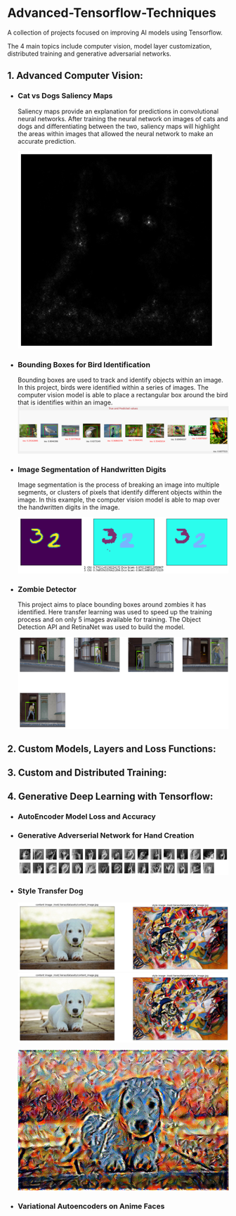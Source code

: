 # Advanced-Tensorflow-Techniques
A collection of projects focused on improving AI models using Tensorflow. 

The 4 main topics include computer vision, model layer customization, distributed training and generative adversarial networks. 

## 1. Advanced Computer Vision:

- ### Cat vs Dogs Saliency Maps

    Saliency maps provide an explanation for predictions in convolutional neural networks. After training the neural network on images of cats and dogs and differentiating between the two, saliency maps will highlight the areas within images that allowed the neural network to make an accurate prediction. 

    ![Cat Saliency Map](./Advanced%20Computer%20Vision%20with%20TensorFlow/Images/Cat%20Saliency%20Map.png)

- ### Bounding Boxes for Bird Identification

    Bounding boxes are used to track and identify objects within an image. In this project, birds were identified within a series of images. The computer vision model is able to place a rectangular box around the bird that is identifies within an image. 
    ![Bounding Boxes](./Advanced%20Computer%20Vision%20with%20TensorFlow/Images/Bounding%20Boxes.png)

- ### Image Segmentation of Handwritten Digits

    Image segmentation is the process of breaking an image into multiple segments, or clusters of pixels that identify different objects within the image. In this example, the computer vision model is able to map over the handwritten digits in the image. 

    ![Image Segmentation](./Advanced%20Computer%20Vision%20with%20TensorFlow/Images/Image%20Segmentation.png)

- ### Zombie Detector
    This project aims to place bounding boxes around zombies it has identified. Here transfer learning was used to speed up the training process and on only 5 images available for training. The Object Detection API and RetinaNet was used to build the model. 
    
    ![Zombie Detector](./Advanced%20Computer%20Vision%20with%20TensorFlow/Images/Zombie%20detection.png)
    
## 2. Custom Models, Layers and Loss Functions:

## 3. Custom and Distributed Training:

## 4. Generative Deep Learning with Tensorflow:
- ### AutoEncoder Model Loss and Accuracy

- ### Generative Adverserial Network for Hand Creation

    ![GAN Hands](./Generative%20Deep%20Learning%20with%20TensorFlow/Images/GAN%20Hands.png)

- ### Style Transfer Dog
    ![Dog](./Generative%20Deep%20Learning%20with%20TensorFlow/Images/Dog.png) ![Painting](./Generative%20Deep%20Learning%20with%20TensorFlow/Images/Painting.png)

    ![Style transfer dog](./Generative%20Deep%20Learning%20with%20TensorFlow/Images/Style%20transfer%20dog.png)
    
- ### Variational Autoencoders on Anime Faces